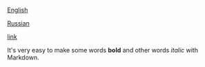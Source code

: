 [English](en/main.md)

[Russian](ru/main.md)

[link](link.md)

It's very easy to make some words **bold** and other words *italic* with Markdown.